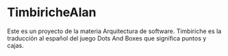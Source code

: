 # TimbiricheAlan
Este es un proyecto de la materia Arquitectura de software. Timbiriche es la traducción al español del juego Dots And Boxes que significa puntos y cajas. 
